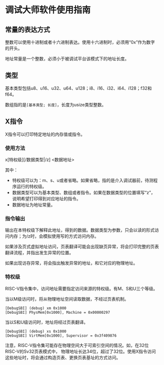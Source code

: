 # 调试大师软件使用指南

## 常量的表达方式

整数可以使用十进制或者十六进制表达。使用十六进制时，必须用“0x”作为数字的开头。

地址常量是一个整数，必须小于被调试平台该模式下的地址长度。

## 类型

基本类型包括u8、u16、u32、u64、u128；i8、i16、i32、i64、i128；f32和f64。

数组指的是`[基本类型; 长度]`，长度为usize类型整数。

## X指令

X指令可以打印特定地址的内存值或指令。

### 使用方法

x[特权级][/数据类型|/z] <数据地址>

其中：

- 特权级可以为：m、s、u或者省略。如果省略，指的是介入调试器前，待测程序运行的特权级。
- 数据类型可以为基本类型、数组或者指令。如果在数据类型的位置填写“z”，说明希望打印得到对应地址的指令。
- 数据地址为地址常量。

### 指令输出

输出在本特权级下解释此地址，得到的数据。数据类型为参数，只会以读的形式访问内存；为/z时，会模拟使用写的方式访问内存。

如果涉及页式虚拟地址访问，页表翻译可能会出现缺页异常，将会打印完整的页表翻译流程，并指出发生异常的位置。

如果出现访存异常，将会指出触发异常的地址，和它对应的物理地址。

### 特权级

RISC-V指令集中，访问地址需要指定访问来源的特权级。有M、S和U三个等级。

当以M级访问时，将从物理地址空间读取数据，不经过页表机制。

```text
[DebugSBI] (debug) xm 0x1000
[DebugSBI] PhysMem[0x1000], Machine = 0x00000297
```

当以S和U级访问时，地址将经过页表翻译。

```text
[DebugSBI] (debug) xs 0x1000
[DebugSBI] VirtMem[0x1000], Supervisor = 0x3f409876
```

注意，RISC-V指令集可能存在物理空间大于可索引空间的情况。如，在32位RISC-V的Sv32页表模式中，
物理地址长达34位，超过了32位。使用X指令访问这些地址时，将会通过构造页表、更换页表基址的方式访问。
